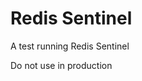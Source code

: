 # Redis Sentinel

A test running Redis Sentinel

Do not use in production

```docker run -d -e ANNOUNCED_IP=some_ip -e ANNOUNCED_PORT=6379 -e GROUP_NAME=master -e QUORUM=1 luis/redis-sentinel
``` 
